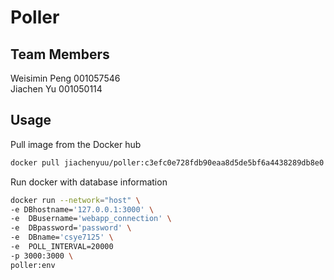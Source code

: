 # Poller
## Team Members  
Weisimin Peng 001057546  
Jiachen Yu 001050114    

<!-- Usage -->
## Usage
Pull image from the Docker hub
```sh
docker pull jiachenyuu/poller:c3efc0e728fdb90eaa8d5de5bf6a4438289db8e0
```
Run docker with database information
```sh
docker run --network="host" \
-e DBhostname='127.0.0.1:3000' \
-e  DBusername='webapp_connection' \
-e  DBpassword='password' \
-e  DBname='csye7125' \
-e  POLL_INTERVAL=20000
-p 3000:3000 \
poller:env
```


